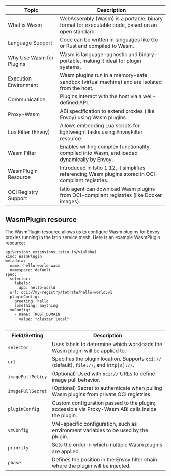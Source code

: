 


| Topic                     | Description                                                                                          |
|---------------------------|------------------------------------------------------------------------------------------------------|
| What is Wasm              | WebAssembly (Wasm) is a portable, binary format for executable code, based on an open standard.     |
| Language Support          | Code can be written in languages like Go or Rust and compiled to Wasm.                              |
| Why Use Wasm for Plugins  | Wasm is language-agnostic and binary-portable, making it ideal for plugin systems.                  |
| Execution Environment     | Wasm plugins run in a memory-safe sandbox (virtual machine) and are isolated from the host.          |
| Communication             | Plugins interact with the host via a well-defined API.                                               |
| Proxy-Wasm                | ABI specification to extend proxies (like Envoy) using Wasm plugins.                                 |
| Lua Filter (Envoy)        | Allows embedding Lua scripts for lightweight tasks using EnvoyFilter resource.                      |
| Wasm Filter               | Enables writing complex functionality, compiled into Wasm, and loaded dynamically by Envoy.         |
| WasmPlugin Resource       | Introduced in Istio 1.12, it simplifies referencing Wasm plugins stored in OCI-compliant registries. |
| OCI Registry Support      | Istio agent can download Wasm plugins from OCI-compliant registries (like Docker images).            |


WasmPlugin resource
----------------------

The WasmPlugin resource allows us to configure Wasm plugins for Envoy proxies 
running in the Istio service mesh. Here is an example WasmPlugin resource:


```
apiVersion: extensions.istio.io/v1alpha1
kind: WasmPlugin
metadata:
  name: hello-world-wasm
  namespace: default
spec:
  selector:
    labels:
      app: hello-world
  url: oci://my-registry/tetrate/hello-world:v1
  pluginConfig:
    greeting: hello
    something: anything
  vmConfig:
    - name: TRUST_DOMAIN
      value: "cluster.local"


```

| Field/Setting     | Description                                                                                                 |
|-------------------|-------------------------------------------------------------------------------------------------------------|
| `selector`        | Uses labels to determine which workloads the Wasm plugin will be applied to.                                |
| `url`             | Specifies the plugin location. Supports `oci://` (default), `file://`, and `http[s]://`.                     |
| `imagePullPolicy` | (Optional) Used with `oci://` URLs to define image pull behavior.                                            |
| `imagePullSecret` | (Optional) Secret to authenticate when pulling Wasm plugins from private OCI registries.                    |
| `pluginConfig`    | Custom configuration passed to the plugin; accessible via Proxy-Wasm ABI calls inside the plugin.           |
| `vmConfig`        | VM-specific configuration, such as environment variables to be used by the plugin.                          |
| `priority`        | Sets the order in which multiple Wasm plugins are applied.                                                  |
| `phase`           | Defines the position in the Envoy filter chain where the plugin will be injected.                          |








